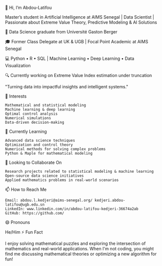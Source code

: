 👋 Hi, I’m Abdou-Latifou

Master’s student in Artificial Intelligence at AIMS Senegal | Data Scientist | Passionate about Extreme Value Theory, Predictive Modeling & AI Solutions

📍 Data Science graduate from Université Gaston Berger

🎓 Former Class Delegate at UK & UGB | Focal Point Academic at AIMS Senegal

💻 Python • R • SQL | Machine Learning • Deep Learning • Data Visualization

🔍 Currently working on Extreme Value Index estimation under truncation

"Turning data into impactful insights and intelligent systems."




👀 Interests

    Mathematical and statistical modeling
    Machine learning & deep learning
    Optimal control analysis
    Numerical simulations
    Data-driven decision-making

🌱 Currently Learning

    Advanced data science techniques
    Optimization and control theory
    Numerical methods for solving complex problems
    Python & Maple for mathematical modeling

💞️ Looking to Collaborate On

    Research projects related to statistical modeling & machine learning
    Open-source data science initiatives
    Applied mathematics problems in real-world scenarios

📫 How to Reach Me

    Email: abdou.l.kedjeri@aims-senegal.org/ kedjeri.abdou-latifou@ugb.edu.sn
    LinkedIn: www.linkedin.com/in/abdou-latifou-kedjeri-36674a2ab
    GitHub: https://github.com/
  
😄 Pronouns

He/Him
⚡ Fun Fact

I enjoy solving mathematical puzzles and exploring the intersection of mathematics and real-world applications. When I'm not coding, you might find me discussing mathematical theories or optimizing a new algorithm for fun!
